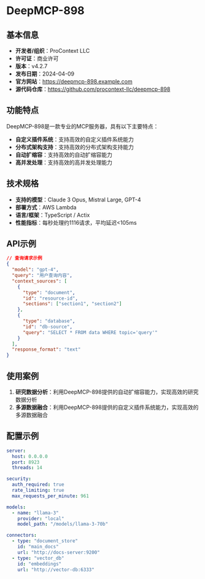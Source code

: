 # DeepMCP-898

## 基本信息

- **开发者/组织**：ProContext LLC
- **许可证**：商业许可
- **版本**：v4.2.7
- **发布日期**：2024-04-09
- **官方网站**：https://deepmcp-898.example.com
- **源代码仓库**：https://github.com/procontext-llc/deepmcp-898

## 功能特点

DeepMCP-898是一款专业的MCP服务器，具有以下主要特点：

- **自定义插件系统**：支持高效的自定义插件系统能力
- **分布式架构支持**：支持高效的分布式架构支持能力
- **自动扩缩容**：支持高效的自动扩缩容能力
- **高并发处理**：支持高效的高并发处理能力


## 技术规格

- **支持的模型**：Claude 3 Opus, Mistral Large, GPT-4
- **部署方式**：AWS Lambda
- **语言/框架**：TypeScript / Actix
- **性能指标**：每秒处理约1116请求，平均延迟<105ms

## API示例

```json
// 查询请求示例
{
  "model": "gpt-4",
  "query": "用户查询内容",
  "context_sources": [
    {
      "type": "document",
      "id": "resource-id",
      "sections": ["section1", "section2"]
    },
    {
      "type": "database",
      "id": "db-source",
      "query": "SELECT * FROM data WHERE topic='query'"
    }
  ],
  "response_format": "text"
}
```

## 使用案例

1. **研究数据分析**：利用DeepMCP-898提供的自动扩缩容能力，实现高效的研究数据分析
2. **多源数据融合**：利用DeepMCP-898提供的自定义插件系统能力，实现高效的多源数据融合


## 配置示例

```yaml
server:
  host: 0.0.0.0
  port: 8923
  threads: 14

security:
  auth_required: true
  rate_limiting: true
  max_requests_per_minute: 961

models:
  - name: "llama-3"
    provider: "local"
    model_path: "/models/llama-3-70b"

connectors:
  - type: "document_store"
    id: "main_docs"
    url: "http://docs-server:9200"
  - type: "vector_db"
    id: "embeddings"
    url: "http://vector-db:6333"
```